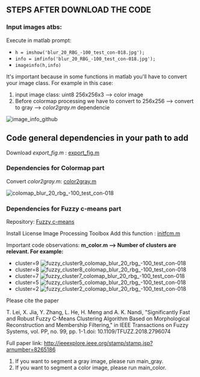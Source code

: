 ## STEPS AFTER DOWNLOAD THE CODE
### Input images atbs:
Execute in matlab prompt:


* `h = imshow('blur_20_RBG_-100_test_con-018.jpg');`
* `info = imfinfo('blur_20_RBG_-100_test_con-018.jpg');` 
* `imageinfo(h,info)`

It's important because in some functions in matlab you'll have to convert your image class. For example in this case:

1) input image class: uint8 256x256x3   --> color image 
2) Before colormap processing we have to convert to 256x256  --> convert to gray --> *color2gray.m* dependencie


![image_info_github](https://user-images.githubusercontent.com/35488726/48940049-956bf780-ef16-11e8-9791-434c1f185506.JPG)


## Code general dependencies in your path to add 
Download *export_fig.m* : [export_fig.m](https://github.com/altmany/export_fig)

###  **Dependencies for Colormap part**
Convert *color2gray.m*: [color2gray.m](https://es.mathworks.com/matlabcentral/fileexchange/8214-gray-image-to-color-image-conversion )

![colomap_blur_20_rbg_-100_test_con-018](https://user-images.githubusercontent.com/35488726/48941280-2e047680-ef1b-11e8-8e58-17d0e785f2e4.jpg)

### **Dependencies for Fuzzy c-means part**
Repository: [Fuzzy c-means](https://es.mathworks.com/matlabcentral/fileexchange/66181-image-segmentation-using-fast-fuzzy-c-means-clusering)

Install License Image Processing Toolbox
Add this function : [initfcm.m](https://stackoverflow.com/questions/21083197/how-to-generate-fixed-cluster-of-fuzzy-c-mean-in-matlab)

Important code observations: 
**m_color.m --> Number of clusters are relevant. For example:**
 * cluster=9
![fuzzy_cluster9_colomap_blur_20_rbg_-100_test_con-018](https://user-images.githubusercontent.com/35488726/48944691-141d6080-ef28-11e8-97fb-0b057054603a.jpg)
 * cluster=8
![fuzzy_cluster8_colomap_blur_20_rbg_-100_test_con-018](https://user-images.githubusercontent.com/35488726/48944774-6494be00-ef28-11e8-92c5-8dd23392c44e.jpg)
 * cluster=7
![fuzzy_cluster7_colomap_blur_20_rbg_-100_test_con-018](https://user-images.githubusercontent.com/35488726/48944957-f1d81280-ef28-11e8-9ad3-b829ce6e9534.jpg)
 * cluster=5
![fuzzy_cluster5_colomap_blur_20_rbg_-100_test_con-018](https://user-images.githubusercontent.com/35488726/48945086-5dba7b00-ef29-11e8-8ffb-03155f00f799.jpg)
 * cluster=2
![fuzzy_cluster2_colomap_blur_20_rbg_-100_test_con-018](https://user-images.githubusercontent.com/35488726/48945195-bc7ff480-ef29-11e8-8e10-3174bd221b81.jpg)








Please cite the paper 

T. Lei, X. Jia, Y. Zhang, L. He, H. Meng and A. K. Nandi, "Significantly Fast and Robust Fuzzy C-Means Clustering Algorithm Based on Morphological Reconstruction and Membership Filtering," in IEEE Transactions on Fuzzy Systems, vol. PP, no. 99, pp. 1-1.doi: 10.1109/TFUZZ.2018.2796074

Full paper link: http://ieeexplore.ieee.org/stamp/stamp.jsp?arnumber=8265186 

1. If you want to segment a gray image, please run main_gray.
2. If you want to segment a color image, please run main_color.
